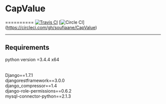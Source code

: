 # CapValue
==========
[![Travis CI](https://travis-ci.org/soufiaane/CapValue.svg?branch=master)](https://travis-ci.org/soufiaane/CapValue)
[![Circle CI](https://circleci.com/gh/soufiaane/CapValue.svg?style=svg)] (https://circleci.com/gh/soufiaane/CapValue)

------------------------------------------
Requirements
------------------------------------------
python version =3.4.4 x64<br><br><br>
Django==1.7.1 <br>
djangorestframework==3.0.0<br>
django_compressor==1.4<br>
django-role-permissions==0.6.2<br>
mysql-connector-python==2.1.3<br>
